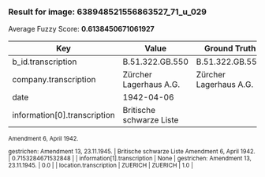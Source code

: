 ### Result for image: 638948521556863527_71_u_029
Average Fuzzy Score: **0.6138450671061927**
<small>

| Key | Value | Ground Truth | Score |
| --- | --- | --- | --- |
| b_id.transcription | B.51.322.GB.550 | B.51.322.GB.550. | 0.967741935483871 |
| company.transcription | Zürcher Lagerhaus A.G. | Zürcher Lagerhaus A.G. | 1.0 |
| date | 1942-04-06 |  | 0.0 |
| information[0].transcription | Britische schwarze Liste
Amendment 6, April 1942.

gestrichen:
Amendment 13, 23.11.1945. | Britische schwarze Liste
Amendment 6, April 1942. | 0.7153284671532848 |
| information[1].transcription | None | gestrichen:
Amendment 13, 23.11.1945. | 0.0 |
| location.transcription | ZUERICH | ZUERICH | 1.0 |

</small>
